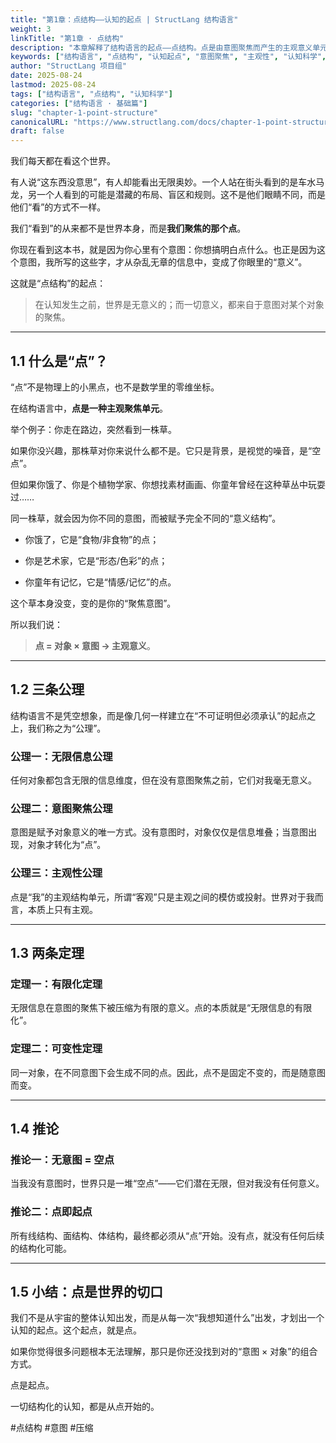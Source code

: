 ```yaml
---
title: "第1章：点结构——认知的起点 | StructLang 结构语言"
weight: 3
linkTitle: "第1章 · 点结构"
description: "本章解释了结构语言的起点——点结构。点是由意图聚焦而产生的主观意义单元，是所有复杂结构的根基。理解点结构，就是理解认知如何从无限信息压缩为有限意义的第一步。"
keywords: ["结构语言", "点结构", "认知起点", "意图聚焦", "主观性", "认知科学", "思维模型"]
author: "StructLang 项目组"
date: 2025-08-24
lastmod: 2025-08-24
tags: ["结构语言", "点结构", "认知科学"]
categories: ["结构语言 · 基础篇"]
slug: "chapter-1-point-structure"
canonicalURL: "https://www.structlang.com/docs/chapter-1-point-structure"
draft: false
---
```



我们每天都在看这个世界。

有人说“这东西没意思”，有人却能看出无限奥妙。一个人站在街头看到的是车水马龙，另一个人看到的可能是潜藏的布局、盲区和规则。这不是他们眼睛不同，而是他们“看”的方式不一样。

我们“看到”的从来都不是世界本身，而是**我们聚焦的那个点**。

你现在看到这本书，就是因为你心里有个意图：你想搞明白点什么。也正是因为这个意图，我所写的这些字，才从杂乱无章的信息中，变成了你眼里的“意义”。

这就是“点结构”的起点：

> 在认知发生之前，世界是无意义的；而一切意义，都来自于意图对某个对象的聚焦。

---

## 1.1 什么是“点”？

“点”不是物理上的小黑点，也不是数学里的零维坐标。

在结构语言中，**点是一种主观聚焦单元**。

举个例子：你走在路边，突然看到一株草。

如果你没兴趣，那株草对你来说什么都不是。它只是背景，是视觉的噪音，是“空点”。

但如果你饿了、你是个植物学家、你想找素材画画、你童年曾经在这种草丛中玩耍过……

同一株草，就会因为你不同的意图，而被赋予完全不同的“意义结构”。

- 你饿了，它是“食物/非食物”的点；
    
- 你是艺术家，它是“形态/色彩”的点；
    
- 你童年有记忆，它是“情感/记忆”的点。
    

这个草本身没变，变的是你的“聚焦意图”。

所以我们说：

> **点 = 对象 × 意图 → 主观意义**。


---

## 1.2 三条公理

结构语言不是凭空想象，而是像几何一样建立在“不可证明但必须承认”的起点之上，我们称之为“公理”。

### 公理一：无限信息公理

任何对象都包含无限的信息维度，但在没有意图聚焦之前，它们对我毫无意义。

### 公理二：意图聚焦公理

意图是赋予对象意义的唯一方式。没有意图时，对象仅仅是信息堆叠；当意图出现，对象才转化为“点”。

### 公理三：主观性公理

点是“我”的主观结构单元，所谓“客观”只是主观之间的模仿或投射。世界对于我而言，本质上只有主观。

---

## 1.3 两条定理

### 定理一：有限化定理

无限信息在意图的聚焦下被压缩为有限的意义。点的本质就是“无限信息的有限化”。

### 定理二：可变性定理

同一对象，在不同意图下会生成不同的点。因此，点不是固定不变的，而是随意图而变。

---

## 1.4 推论

### 推论一：无意图 = 空点

当我没有意图时，世界只是一堆“空点”——它们潜在无限，但对我没有任何意义。

### 推论二：点即起点

所有线结构、面结构、体结构，最终都必须从“点”开始。没有点，就没有任何后续的结构化可能。

---

## 1.5 小结：点是世界的切口

我们不是从宇宙的整体认知出发，而是从每一次“我想知道什么”出发，才划出一个认知的起点。这个起点，就是点。

如果你觉得很多问题根本无法理解，那只是你还没找到对的“意图 × 对象”的组合方式。

点是起点。

一切结构化的认知，都是从点开始的。

#点结构 #意图 #压缩 